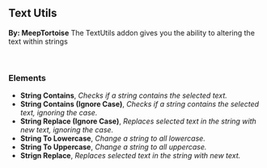 ## Text Utils
**By: MeepTortoise**
The TextUtils addon gives you the ability to altering the text within strings

<br>

### Elements
* **String Contains**, *Checks if a string contains the selected text.*
* **String Contains (Ignore Case)**, *Checks if a string contains the selected text, ignoring the case.*
* **String Replace (Ignore Case)**, *Replaces selected text in the string with new text, ignoring the case.*
* **String To Lowercase**, *Change a string to all lowercase.*
* **String To Uppercase**, *Change a string to all uppercase.*
* **Strign Replace**, *Replaces selected text in the string with new text.*
